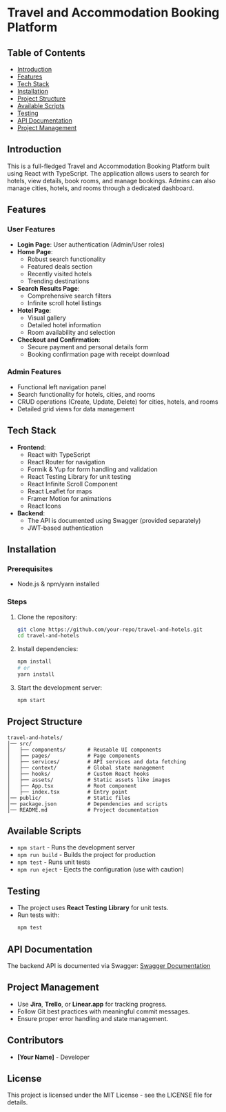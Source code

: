 # Travel and Accommodation Booking Platform

## Table of Contents

- [Introduction](#introduction)
- [Features](#features)
- [Tech Stack](#tech-stack)
- [Installation](#installation)
- [Project Structure](#project-structure)
- [Available Scripts](#available-scripts)
- [Testing](#testing)
- [API Documentation](#api-documentation)
- [Project Management](#project-management)

## Introduction

This is a full-fledged Travel and Accommodation Booking Platform built using React with TypeScript. The application allows users to search for hotels, view details, book rooms, and manage bookings. Admins can also manage cities, hotels, and rooms through a dedicated dashboard.

## Features

### User Features

- **Login Page**: User authentication (Admin/User roles)
- **Home Page**:
  - Robust search functionality
  - Featured deals section
  - Recently visited hotels
  - Trending destinations
- **Search Results Page**:
  - Comprehensive search filters
  - Infinite scroll hotel listings
- **Hotel Page**:
  - Visual gallery
  - Detailed hotel information
  - Room availability and selection
- **Checkout and Confirmation**:
  - Secure payment and personal details form
  - Booking confirmation page with receipt download

### Admin Features

- Functional left navigation panel
- Search functionality for hotels, cities, and rooms
- CRUD operations (Create, Update, Delete) for cities, hotels, and rooms
- Detailed grid views for data management

## Tech Stack

- **Frontend**:
  - React with TypeScript
  - React Router for navigation
  - Formik & Yup for form handling and validation
  - React Testing Library for unit testing
  - React Infinite Scroll Component
  - React Leaflet for maps
  - Framer Motion for animations
  - React Icons
- **Backend**:
  - The API is documented using Swagger (provided separately)
  - JWT-based authentication

## Installation

### Prerequisites

- Node.js & npm/yarn installed

### Steps

1. Clone the repository:
   ```sh
   git clone https://github.com/your-repo/travel-and-hotels.git
   cd travel-and-hotels
   ```
2. Install dependencies:
   ```sh
   npm install
   # or
   yarn install
   ```
3. Start the development server:
   ```sh
   npm start
   ```

## Project Structure

```
travel-and-hotels/
│── src/
│   ├── components/       # Reusable UI components
│   ├── pages/            # Page components
│   ├── services/         # API services and data fetching
│   ├── context/          # Global state management
│   ├── hooks/            # Custom React hooks
│   ├── assets/           # Static assets like images
│   ├── App.tsx           # Root component
│   ├── index.tsx         # Entry point
│── public/               # Static files
│── package.json          # Dependencies and scripts
│── README.md             # Project documentation
```

## Available Scripts

- `npm start` - Runs the development server
- `npm run build` - Builds the project for production
- `npm test` - Runs unit tests
- `npm run eject` - Ejects the configuration (use with caution)

## Testing

- The project uses **React Testing Library** for unit tests.
- Run tests with:
  ```sh
  npm test
  ```

## API Documentation

The backend API is documented via Swagger:
[Swagger Documentation](https://app-hotel-reservation-webapi-uae-dev-001.azurewebsites.net/swagger/index.html)

## Project Management

- Use **Jira**, **Trello**, or **Linear.app** for tracking progress.
- Follow Git best practices with meaningful commit messages.
- Ensure proper error handling and state management.

## Contributors

- **[Your Name]** - Developer

## License

This project is licensed under the MIT License - see the LICENSE file for details.
